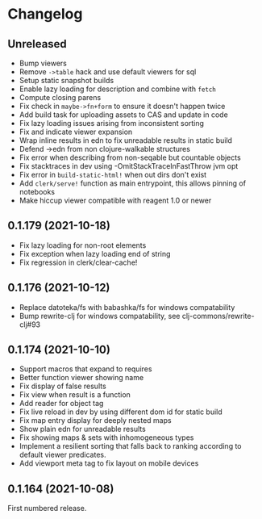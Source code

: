 # Changelog

## Unreleased

* Bump viewers
* Remove `->table` hack and use default viewers for sql
* Setup static snapshot builds
* Enable lazy loading for description and combine with `fetch`
* Compute closing parens
* Fix check in `maybe->fn+form` to ensure it doesn't happen twice
* Add build task for uploading assets to CAS and update in code
* Fix lazy loading issues arising from inconsistent sorting
* Fix and indicate viewer expansion
* Wrap inline results in edn to fix unreadable results in static build
* Defend ->edn from non clojure-walkable structures
* Fix error when describing from non-seqable but countable objects
* Fix stacktraces in dev using -OmitStackTraceInFastThrow jvm opt
* Fix error in `build-static-html!` when out dirs don't exist
* Add `clerk/serve!` function as main entrypoint, this allows pinning
  of notebooks
* Make hiccup viewer compatible with reagent 1.0 or newer

## 0.1.179 (2021-10-18)

* Fix lazy loading for non-root elements
* Fix exception when lazy loading end of string
* Fix regression in clerk/clear-cache!

## 0.1.176 (2021-10-12)

* Replace datoteka/fs with babashka/fs for windows compatability
* Bump rewrite-clj for windows compatability, see clj-commons/rewrite-clj#93

## 0.1.174 (2021-10-10)

* Support macros that expand to requires
* Better function viewer showing name
* Fix display of false results
* Fix view when result is a function
* Add reader for object tag
* Fix live reload in dev by using different dom id for static build
* Fix map entry display for deeply nested maps
* Show plain edn for unreadable results
* Fix showing maps & sets with inhomogeneous types
* Implement a resilient sorting that falls back to ranking according
  to default viewer predicates.
* Add viewport meta tag to fix layout on mobile devices

## 0.1.164 (2021-10-08)

First numbered release.
